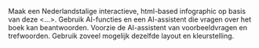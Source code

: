 Maak een Nederlandstalige interactieve, html-based infographic op basis van deze <…>. Gebruik AI-functies en een AI-assistent die vragen over het boek kan beantwoorden. Voorzie de AI-assistent van voorbeeldvragen en trefwoorden. Gebruik zoveel mogelijk dezelfde layout en kleurstelling.
